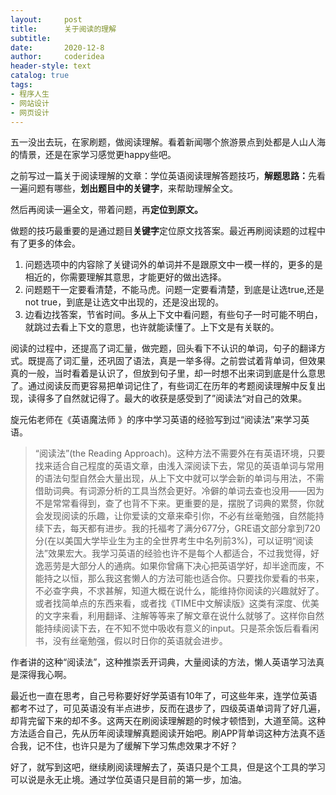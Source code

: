 ```yaml
---
layout:     post
title:      关于阅读的理解
subtitle:   
date:       2020-12-8
author:     coderidea
header-style: text
catalog: true
tags:
- 程序人生
- 网站设计
- 网页设计
--- 
```

<p>五一没出去玩，在家刷题，做阅读理解。看着新闻哪个旅游景点到处都是人山人海的情景，还是在家学习感觉更happy些吧。</p>

<p>之前写过一篇关于阅读理解的文章：学位英语阅读理解答题技巧，<strong>解题思路：</strong>先看一遍问题有哪些，<strong>划出题目中的关键字</strong>，来帮助理解全文。</p>

<p>然后再阅读一遍全文，带着问题，再<strong>定位到原文。</strong></p>

<p>做题的技巧最重要的是通过题目<strong>关键字</strong>定位原文找答案。最近再刷阅读题的过程中有了更多的体会。</p>

<ol><li>问题选项中的内容除了关键词外的单词并不是跟原文中一模一样的，更多的是相近的，你需要理解其意思，才能更好的做出选择。</li>
	<li>问题题干一定要看清楚，不能马虎。问题一定要看清楚，到底是让选true,还是not true，到底是让选文中出现的，还是没出现的。</li>
	<li>边看边找答案，节省时间。多从上下文中看问题，有些句子一时可能不明白，就跳过去看上下文的意思，也许就能读懂了。上下文是有关联的。</li>
</ol><p>阅读的过程中，还提高了词汇量，做完题，回头看下不认识的单词，句子的翻译方式。既提高了词汇量，还巩固了语法，真是一举多得。之前尝试着背单词，但效果真的一般，当时看着是认识了，但放到句子里，却一时想不出来词到底是什么意思了。通过阅读反而更容易把单词记住了，有些词汇在历年的考题阅读理解中反复出现，读得多了自然就记得了。最大的收获是感受到了”阅读法“对自己的效果。</p>

<p>旋元佑老师在《英语魔法师 》的序中学习英语的经验写到过“阅读法”来学习英语。</p>

<blockquote>“阅读法”(the Reading Approach)。这种方法不需要外在有英语环境，只要找来适合自己程度的英语文章，由浅入深阅读下去，常见的英语单词与常用的语法句型自然会大量出现，从上下文中就可以学会新的单词与用法，不需借助词典。有词源分析的工具当然会更好。冷僻的单词去查也没用——因为不是常常看得到，查了也背不下来。更重要的是，摆脱了词典的累赘，你就会发现阅读的乐趣，让你爱读的文章来牵引你，不必有丝毫勉强，自然能持续下去，每天都有进步。我的托福考了满分677分，GRE语文部分拿到720分(在以美国大学毕业生为主的全世界考生中名列前3%)，可以证明“阅读法”效果宏大。我学习英语的经验也许不是每个人都适合，不过我觉得，好逸恶劳是大部分人的通病。如果你曾痛下决心把英语学好，却半途而废，不能持之以恒，那么我这套懒人的方法可能也适合你。只要找你爱看的书来，不必查字典，不求甚解，知道大概在说什么，能维持你阅读的兴趣就好了。或者找简单点的东西来看，或者找《TIME中文解读版》这类有深度、优美的文字来看，利用翻译、注解等等来了解文章在说什么就够了。这样你自然能持续阅读下去，在不知不觉中吸收有意义的input。只是茶余饭后看看闲书，没有丝毫勉强，假以时日你的英语就会进步。</blockquote>

<p>作者讲的这种“阅读法”，这种推崇丢开词典，大量阅读的方法，懒人英语学习法真是深得我心啊。</p>

<p>最近也一直在思考，自己号称要好好学英语有10年了，可这些年来，连学位英语都考不过了，可见英语没有半点进步，反而在退步了，四级英语单词背了好几遍，却背完留下来的却不多。这两天在刷阅读理解题的时候才顿悟到，大道至简。这种方法适合自己，先从历年阅读理解真题阅读开始吧。刷APP背单词这种方法真不适合我，记不住，也许只是为了缓解下学习焦虑效果才不好？</p>

<p>好了，就写到这吧，继续刷阅读理解去了，英语只是个工具，但是这个工具的学习可以说是永无止境。通过学位英语只是目前的第一步，加油。</p>
